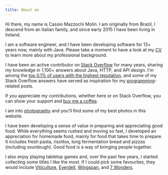 ```yaml
---
title: About me
---
```


Hi there, my name is Cassio Mazzochi Molin. I am originally from Brazil, I descend from an Italian family, and since early 2015 I have been living in Ireland.

I am a software engineer, and I have been developing software for 13+ years now, mainly with Java. Please take a moment to have a look at my [CV][cv] to learn more about my professional background.

I have been an active contributor on [Stack Overflow][stackoverflow] for many years, sharing my knowledge in 1,100+ answers about Java, HTTP, and API design. I'm among the [top 0.1% of users with the highest reputation][100k], and some of my Stack Overflow answers have served as inspiration for my [programming]-related posts.

If you appreciate my contributions, whether here or on Stack Overflow, you can show your support and [buy me a coffee][paypal].

I am into [photography] and you'll find some of my best photos in this website.

I have been developing a sense of value in preparing and appreciating good food. While everything seems rushed and moving so fast, I developed an appreciation for homemade food, mainly for food that takes time to prepare. It includes fresh pasta, risottos, long fermentation bread and pizzas (including sourdough). Good food is a way of bringing people together.

I also enjoy playing tabletop games and, over the past few years, I started collecting some titles I like the most. If I could pick some favourites, they would include [Viticulture][viticulture], [Everdell][everdell], [Wingspan][wingspan], and [7 Wonders][7wonders].


  [cv]: /cv
  [photography]: /photography
  [programming]: /programming
  [100k]: /100k
  [stackoverflow]: https://stackoverflow.com/u/1426227
  [stackoverflow.answers]: https://stackoverflow.com/search?q=is%3Aanswer+user%3A1426227
  [paypal]: https://paypal.me/cassiomolin
  [wingspan]: https://boardgamegeek.com/boardgame/266192
  [viticulture]: https://boardgamegeek.com/boardgame/183394
  [everdell]: https://boardgamegeek.com/boardgame/199792
  [7wonders]: https://boardgamegeek.com/boardgame/316377
